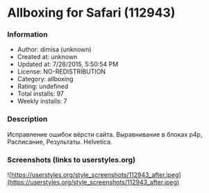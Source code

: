 # Allboxing for Safari (112943)

### Information
- Author: dimisa (unknown)
- Created at: unknown
- Updated at: 7/28/2015, 5:50:54 PM
- License: NO-REDISTRIBUTION
- Category: allboxing
- Rating: undefined
- Total installs: 97
- Weekly installs: 7


### Description
Исправление ошибок вёрсти сайта. Выравнивание в блоках p4p, Расписание, Результаты. Helvetica.


### Screenshots (links to userstyles.org)
![https://userstyles.org/style_screenshots/112943_after.jpeg](https://userstyles.org/style_screenshots/112943_after.jpeg)


